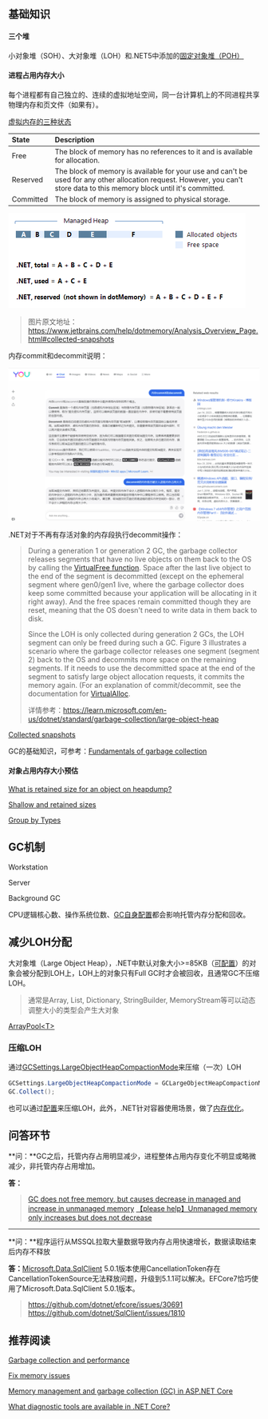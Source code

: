## 基础知识

#### 三个堆

小对象堆（SOH）、大对象堆（LOH）和.NET5中添加的[固定对象堆（POH）](https://devblogs.microsoft.com/dotnet/internals-of-the-poh/)



#### 进程占用内存大小

每个进程都有自己独立的、连续的虚拟地址空间，同一台计算机上的不同进程共享物理内存和页文件（如果有）。

[虚拟内存的三种状态](https://learn.microsoft.com/en-us/dotnet/standard/garbage-collection/fundamentals#fundamentals-of-memory)

| State     | Description                                                  |
| :-------- | :----------------------------------------------------------- |
| Free      | The block of memory has no references to it and is available for allocation. |
| Reserved  | The block of memory is available for your use and can't be used for any other allocation request. However, you can't store data to this memory block until it's committed. |
| Committed | The block of memory is assigned to physical storage.         |



![](imgs/.NET内存使用.jpg)

> 图片原文地址：https://www.jetbrains.com/help/dotmemory/Analysis_Overview_Page.html#collected-snapshots

内存commit和decommit说明：

![](imgs/内存commit和decommit.png)



.NET对于不再有存活对象的内存段执行decommit操作：

> During a generation 1 or generation 2 GC, the garbage collector releases segments that have no live objects on them back to the OS by calling the [VirtualFree function](https://learn.microsoft.com/en-us/windows/desktop/api/memoryapi/nf-memoryapi-virtualfree). Space after the last live object to the end of the segment is decommitted (except on the ephemeral segment where gen0/gen1 live, where the garbage collector does keep some committed because your application will be allocating in it right away). And the free spaces remain committed though they are reset, meaning that the OS doesn't need to write data in them back to disk.
>
> Since the LOH is only collected during generation 2 GCs, the LOH segment can only be freed during such a GC. Figure 3 illustrates a scenario where the garbage collector releases one segment (segment 2) back to the OS and decommits more space on the remaining segments. If it needs to use the decommitted space at the end of the segment to satisfy large object allocation requests, it commits the memory again. (For an explanation of commit/decommit, see the documentation for [VirtualAlloc](https://learn.microsoft.com/en-us/windows/desktop/api/memoryapi/nf-memoryapi-virtualalloc).
>
> 详情参考：https://learn.microsoft.com/en-us/dotnet/standard/garbage-collection/large-object-heap



[Collected snapshots](https://www.jetbrains.com/help/dotmemory/Analysis_Overview_Page.html#collected-snapshots)

GC的基础知识，可参考：[Fundamentals of garbage collection](https://learn.microsoft.com/en-us/dotnet/standard/garbage-collection/fundamentals)



#### 对象占用内存大小预估

[What is retained size for an object on heapdump?](https://stackoverflow.com/questions/3635787/what-is-retained-size-for-an-object-on-heapdump)

[Shallow and retained sizes](https://www.yourkit.com/docs/java/help/sizes.jsp)

[Group by Types](https://www.jetbrains.com/help/dotmemory/Type_List.html#example)




## GC机制

Workstation

Server

Background GC

CPU逻辑核心数、操作系统位数、[GC自身配置](https://learn.microsoft.com/en-us/dotnet/core/runtime-config/garbage-collector)都会影响托管内存分配和回收。

## 减少LOH分配

大对象堆（Large Object Heap），.NET中默认对象大小>=85KB（[可配置](https://learn.microsoft.com/en-us/dotnet/core/runtime-config/garbage-collector#large-object-heap-threshold)）的对象会被分配到LOH上，LOH上的对象只有Full GC时才会被回收，且通常GC不压缩LOH。

> 通常是Array, List, Dictionary, StringBuilder, MemoryStream等可以动态调整大小的类型会产生大对象



[ArrayPool\<T\>](https://learn.microsoft.com/en-us/dotnet/api/system.buffers.arraypool-1?view=net-7.0)



### 压缩LOH

通过[GCSettings.LargeObjectHeapCompactionMode](https://learn.microsoft.com/en-us/dotnet/api/system.runtime.gcsettings.largeobjectheapcompactionmode?view=net-7.0)来压缩（一次）LOH

```c#
GCSettings.LargeObjectHeapCompactionMode = GCLargeObjectHeapCompactionMode.CompactOnce;
GC.Collect();
```

也可以通过[配置](https://learn.microsoft.com/en-us/dotnet/core/runtime-config/garbage-collector#conserve-memory)来压缩LOH，此外，.NET针对容器使用场景，做了[内存优化](https://devblogs.microsoft.com/dotnet/using-net-and-docker-together-dockercon-2019-update/)。

## 问答环节




**问：**GC之后，托管内存占用明显减少，进程整体占用内存变化不明显或略微减少，非托管内存占用增加。

**答：**

> [GC does not free memory, but causes decrease in managed and increase in unmanaged memory](https://stackoverflow.com/questions/64705136/gc-does-not-free-memory-but-causes-decrease-in-managed-and-increase-in-unmanage)
> [【please help】Unmanaged memory only increases but does not decrease](https://github.com/dotnet/orleans/issues/6556)





---



**问：**程序运行从MSSQL拉取大量数据导致内存占用快速增长，数据读取结束后内存不释放

**答：**[Microsoft.Data.SqlClient](https://www.nuget.org/packages/Microsoft.Data.SqlClient) 5.0.1版本使用CancellationToken存在CancellationTokenSource无法释放问题，升级到5.1.1可以解决。EFCore7恰巧使用了Microsoft.Data.SqlClient 5.0.1版本。

> https://github.com/dotnet/efcore/issues/30691
> https://github.com/dotnet/SqlClient/issues/1810



## 推荐阅读

[Garbage collection and performance](https://learn.microsoft.com/en-us/dotnet/standard/garbage-collection/performance)

[Fix memory issues](https://www.jetbrains.com/help/rider/2022.3/Fixing_Issues_Found_by_DPA.html)

[Memory management and garbage collection (GC) in ASP.NET Core](https://learn.microsoft.com/en-us/aspnet/core/performance/memory?view=aspnetcore-7.0)

[What diagnostic tools are available in .NET Core?](https://learn.microsoft.com/en-us/dotnet/core/diagnostics/)
